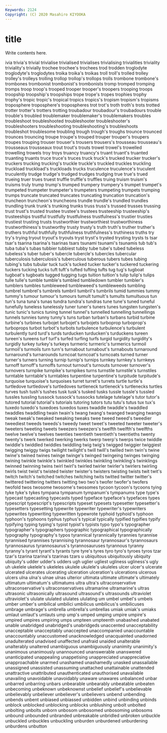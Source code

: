 ```yaml
---
Keywords: 2124
Copyright: (C) 2020 Masahiro KIYOOKA
---
```


# title

Write contents here.

ivia trivia's trivial trivialise trivialised trivialises trivialising trivialities triviality triviality's
trivially trochee trochee's trochees trod trodden troglodyte troglodyte's troglodytes troika
troika's troikas troll troll's trolled trolley trolley's trolleys trolling trollop
trollop's trollops trolls trombone trombone's trombones trombonist trombonist's trombonists tromp
tromped tromping tromps troop troop's trooped trooper trooper's troopers trooping
troops troopship troopship's troopships trope trope's tropes trophies trophy trophy's
tropic tropic's tropical tropics tropics's tropism tropism's tropisms troposphere troposphere's
tropospheres trot trot's troth troth's trots trotted trotter trotter's trotters
trotting troubadour troubadour's troubadours trouble trouble's troubled troublemaker troublemaker's troublemakers
troubles troubleshoot troubleshooted troubleshooter troubleshooter's troubleshooters troubleshooting troubleshooting's troubleshoots troubleshot
troublesome troubling trough trough's troughs trounce trounced trounces trouncing troupe
troupe's trouped trouper trouper's troupers troupes trouping trouser trouser's trousers
trousers's trousseau trousseau's trousseaus trousseaux trout trout's trouts trowel trowel's
trowelled trowelling trowels troy troys truancy truancy's truant truant's truanted
truanting truants truce truce's truces truck truck's trucked trucker trucker's
truckers trucking trucking's truckle truckle's truckled truckles truckling truckload truckload's
truckloads trucks truculence truculence's truculent truculently trudge trudge's trudged trudges
trudging true true's trued trueing truer trues truest truffle truffle's
truffles truing truism truism's truisms truly trump trump's trumped trumpery
trumpery's trumpet trumpet's trumpeted trumpeter trumpeter's trumpeters trumpeting trumpets trumping
trumps truncate truncated truncates truncating truncation truncation's truncheon truncheon's truncheons
trundle trundle's trundled trundles trundling trunk trunk's trunking trunks truss
truss's trussed trusses trussing trust trust's trusted trustee trustee's trustees
trusteeship trusteeship's trusteeships trustful trustfully trustfulness trustfulness's trustier trusties trustiest
trusting trusts trustworthier trustworthiest trustworthiness trustworthiness's trustworthy trusty trusty's truth
truth's truther truther's truthers truthful truthfully truthfulness truthfulness's truthiness truths
try try's trying tryout tryout's tryouts tryst tryst's trysted trysting
trysts ts tsar tsar's tsarina tsarina's tsarinas tsars tsunami tsunami's
tsunamis tub tub's tuba tuba's tubas tubbier tubbiest tubby tube
tube's tubed tubeless tubeless's tuber tuber's tubercle tubercle's tubercles tubercular
tuberculosis tuberculosis's tuberculous tuberous tubers tubes tubing tubing's tubs tubular
tuck tuck's tucked tucker tucker's tuckered tuckering tuckers tucking tucks
tuft tuft's tufted tufting tufts tug tug's tugboat tugboat's tugboats
tugged tugging tugs tuition tuition's tulip tulip's tulips tulle tulle's
tumble tumble's tumbled tumbledown tumbler tumbler's tumblers tumbles tumbleweed tumbleweed's
tumbleweeds tumbling tumbrel tumbrel's tumbrels tumbril tumbril's tumbrils tumid tummies
tummy tummy's tumour tumour's tumours tumult tumult's tumults tumultuous tun
tun's tuna tuna's tunas tundra tundra's tundras tune tune's tuned
tuneful tunefully tuneless tunelessly tuner tuner's tuners tunes tungsten tungsten's
tunic tunic's tunics tuning tunnel tunnel's tunnelled tunnelling tunnellings tunnels
tunnies tunny tunny's tuns turban turban's turbans turbid turbine turbine's
turbines turbojet turbojet's turbojets turboprop turboprop's turboprops turbot turbot's turbots
turbulence turbulence's turbulent turbulently turd turd's turds turducken turducken's turduckens
tureen tureen's tureens turf turf's turfed turfing turfs turgid turgidity
turgidity's turgidly turkey turkey's turkeys turmeric turmeric's turmerics turmoil turmoil's
turmoils turn turn's turnabout turnabout's turnabouts turnaround turnaround's turnarounds turncoat
turncoat's turncoats turned turner turner's turners turning turnip turnip's turnips
turnkey turnkey's turnkeys turnoff turnoff's turnoffs turnout turnout's turnouts turnover
turnover's turnovers turnpike turnpike's turnpikes turns turnstile turnstile's turnstiles turntable
turntable's turntables turpentine turpentine's turpitude turpitude's turquoise turquoise's turquoises turret
turret's turrets turtle turtle's turtledove turtledove's turtledoves turtleneck turtleneck's turtlenecks
turtles turves tush tush's tushes tusk tusk's tusked tusks tussle
tussle's tussled tussles tussling tussock tussock's tussocks tutelage tutelage's tutor
tutor's tutored tutorial tutorial's tutorials tutoring tutors tutu tutu's tutus
tux tux's tuxedo tuxedo's tuxedoes tuxedos tuxes twaddle twaddle's twaddled
twaddles twaddling twain twain's twang twang's twanged twanging twangs tweak
tweak's tweaked tweaking tweaks twee tweed tweed's tweedier tweediest tweeds
tweeds's tweedy tweet tweet's tweeted tweeter tweeter's tweeters tweeting tweets
tweezers tweezers's twelfth twelfth's twelfths twelve twelve's twelves twenties twentieth
twentieth's twentieths twenty twenty's twerk twerked twerking twerks twerp twerp's
twerps twice twiddle twiddle's twiddled twiddles twiddling twig twig's twigged
twiggier twiggiest twigging twiggy twigs twilight twilight's twill twill's twilled
twin twin's twine twine's twined twines twinge twinge's twinged twingeing
twinges twinging twining twinkle twinkle's twinkled twinkles twinkling twinkling's twinklings
twinned twinning twins twirl twirl's twirled twirler twirler's twirlers twirling
twirls twist twist's twisted twister twister's twisters twisting twists twit
twit's twitch twitch's twitched twitches twitching twits twitted twitter twitter's
twittered twittering twitters twitting two two's twofer twofer's twofers twofold
twos twosome twosome's twosomes tycoon tycoon's tycoons tying tyke tyke's
tykes tympana tympanum tympanum's tympanums type type's typecast typecasting typecasts
typed typeface typeface's typefaces types typescript typescript's typescripts typeset typesets
typesetter typesetter's typesetters typesetting typewrite typewriter typewriter's typewriters typewrites typewriting
typewritten typewrote typhoid typhoid's typhoon typhoon's typhoons typhus typhus's typical
typically typified typifies typify typifying typing typing's typist typist's typists
typo typo's typographer typographer's typographers typographic typographical typographically typography typography's
typos tyrannical tyrannically tyrannies tyrannise tyrannised tyrannises tyrannising tyrannosaur tyrannosaur's
tyrannosaurs tyrannosaurus tyrannosaurus's tyrannosauruses tyrannous tyranny tyranny's tyrant tyrant's tyrants
tyre tyre's tyres tyro tyro's tyroes tyros tzar tzar's tzarina
tzarina's tzarinas tzars u ubiquitous ubiquitously ubiquity ubiquity's udder udder's
udders ugh uglier ugliest ugliness ugliness's ugly uh ukelele ukelele's
ukeleles ukulele ukulele's ukuleles ulcer ulcer's ulcerate ulcerated ulcerates ulcerating
ulceration ulceration's ulcerations ulcerous ulcers ulna ulna's ulnae ulnas ulterior
ultimata ultimate ultimate's ultimately ultimatum ultimatum's ultimatums ultra ultra's ultraconservative
ultraconservative's ultraconservatives ultramarine ultramarine's ultras ultrasonic ultrasonically ultrasound ultrasound's ultrasounds
ultraviolet ultraviolet's ululate ululated ululates ululating um umbel umbel's umbels
umber umber's umbilical umbilici umbilicus umbilicus's umbilicuses umbrage umbrage's umbrella
umbrella's umbrellas umiak umiak's umiaks umlaut umlaut's umlauts ump ump's
umped umping umpire umpire's umpired umpires umpiring umps umpteen umpteenth
unabashed unabated unable unabridged unabridged's unabridgeds unaccented unacceptability unacceptable unacceptably
unaccepted unaccompanied unaccountable unaccountably unaccustomed unacknowledged unacquainted unadorned unadulterated unadvised
unaffected unafraid unaided unalterable unalterably unaltered unambiguous unambiguously unanimity unanimity's
unanimous unanimously unannounced unanswerable unanswered unanticipated unappealing unappetising unappreciated unappreciative
unapproachable unarmed unashamed unashamedly unasked unassailable unassigned unassisted unassuming unattached
unattainable unattended unattractive unattributed unauthenticated unauthorised unavailable unavailing unavoidable unavoidably
unaware unawares unbalanced unbar unbarred unbarring unbars unbearable unbearably unbeatable
unbeaten unbecoming unbeknown unbeknownst unbelief unbelief's unbelievable unbelievably unbeliever unbeliever's
unbelievers unbend unbending unbends unbent unbiased unbiassed unbidden unbind unbinding
unbinds unblock unblocked unblocking unblocks unblushing unbolt unbolted unbolting unbolts
unborn unbosom unbosomed unbosoming unbosoms unbound unbounded unbranded unbreakable unbridled
unbroken unbuckle unbuckled unbuckles unbuckling unburden unburdened unburdening unburdens unbutton
